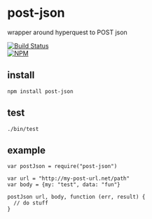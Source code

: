 # post-json

wrapper around hyperquest to POST json

[![Build Status](https://travis-ci.org/tphummel/post-json.png)](https://travis-ci.org/tphummel/post-json)  
[![NPM](https://nodei.co/npm/post-json.png?downloads=true)](https://nodei.co/npm/post-json/)

## install

    npm install post-json

## test
    
    ./bin/test

## example
    
    var postJson = require("post-json")

    var url = "http://my-post-url.net/path"
    var body = {my: "test", data: "fun"}
    
    postJson url, body, function (err, result) {
      // do stuff
    }